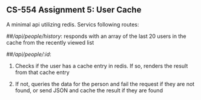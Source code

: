 ## CS-554 Assignment 5:  User Cache 

A minimal api utilizing redis. Servics following routes:

##_/api/people/history_: 
responds with an array of the last 20 users in the cache from the recently viewed list

##_/api/people/:id_:
1) Checks if the user has a cache entry in redis. If so, renders the result from that cache entry

2) If not, queries the data for the person and fail the request if they are not found, or send JSON and cache the result if they are found
